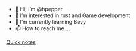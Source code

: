 - 👋 Hi, I’m @hpepper
- 👀 I’m interested in rust and Game development
- 🌱 I’m currently learning Bevy
- 📫 How to reach me ...

[Quick notes](https://github.com/hpepper/henpep-dev-tools/wiki)

<!---
hpepper/hpepper is a ✨ special ✨ repository because its `README.md` (this file) appears on your GitHub profile.
You can click the Preview link to take a look at your changes.
--->
